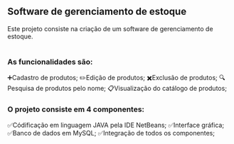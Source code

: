 ## Software de gerenciamento de estoque
Este projeto consiste na criação de um software de gerenciamento de estoque.
#

### As funcionalidades são: 
➕Cadastro de produtos;
✏️Edição de produtos;
✖️Exclusão de produtos;
🔍Pesquisa de produtos pelo nome;
📋Visualização do catálogo de produtos;

### O projeto consiste em 4 componentes:
✅Códificação em linguagem JAVA pela IDE NetBeans;
✅Interface gráfica; 
✅Banco de dados em MySQL;
✅Integração de todos os componentes;

